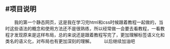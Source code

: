 #项目说明
---
&emsp;&emsp;我的第一个静态网页，这是我在学习完html和css时候跟着教程一起做的，当时这些语法的概念和使用方法还不是很熟练，所以经常做一会要去看教程，一看教程才发现原来是这样布局，总的来说还是跟着教程写完了，更加理解标签语义化和类名的语义化，对布局也有更加深刻的理解。
&emsp;&emsp;以后继续加油吧